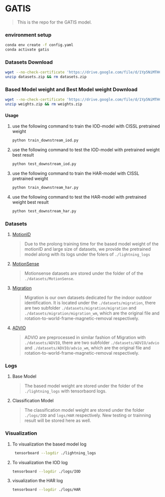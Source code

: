 # GATIS

> This is the repo for the GATIS model.


### environment setup
```bash
conda env create -f config.yaml
conda activate gatis
```

### Datasets Download
```bash
wget --no-check-certificate 'https://drive.google.com/file/d/1Yp5NiMTHCWvWJl9VBQUzbBcfWlka5QGL/view?usp=drive_link' -O datasets.zip
unzip datasets.zip && rm datasets.zip 
```

### Based Model weight and Best Model weight Download
```bash
wget --no-check-certificate 'https://drive.google.com/file/d/1Yp5NiMTHCWvWJl9VBQUzbBcfWlka5QGL/view?usp=drive_link' -O weights.zip
unzip weights.zip && rm weights.zip 
```


#### Usage

1. use the following command to train the IOD-model with CISSL pretrained weight
   ```bash
   python train_downstream_iod.py
   ```
2. use the following command to test the IOD-model with pretrained weight best result
   ```bash
   python test_downstream_iod.py
   ```
3. use the following command to train the HAR-model with CISSL pretrained weight
   ```bash
   python train_downstream_har.py
   ```
4. use the following command to test the HAR-model with pretrained weight best result
   ```bash
   python test_downstream_har.py
   ```

### Datasets

1. [MotionID](https://paperswithcode.com/paper/motion-id-human-authentication-approach)
   > Due to the prolong training time for the based model weight of the motionID and large size of datasets, we provide the pretrained model along with its logs under the folers of `./lightning_logs`
2. [MotionSense](https://paperswithcode.com/dataset/motionsense)
   > Motionsense datasets are stored under the folder of of the `./datasets/MotionSense`.
3. [Migration](https://ieee-dataport.org/documents/migration)
   > Migration is our own datasets dedicated for the indoor outdoor identification. It is located under the `./datasets/migration`, there are two subfolder `./datasets/migration/migration` and `./datasets/migration/migration_wm`, which are the original file and rotation-to-world-frame-magnetic-removal respectively.
4. [ADVIO](https://github.com/AaltoVision/ADVIO)
   > ADVIO are preprocessed in similar fashion of Migration with `./datasets/ADVIO`, there are two subfolder `./datasets/ADVIO/advio` and `./datasets/ADVIO/advio_wm`, which are the original file and rotation-to-world-frame-magnetic-removal respectively.

### Logs

1. Base Model
   > The based model weight are stored under the folder of the `./lightning_logs` with tensorbaord logs.
2. Classification Model
   > The classification model weight are stored under the folder `./logs/IOD` and `logs/HAR` respectively. New testing or trainning result will be stored here as well.

### Visualization

1. To visualization the based model log
   ```bash
    tensorboard --logdir ./lightning_logs
   ```
2. To visualization the IOD log
   ```bash
   tensorboard --logdir ./logs/IOD
   ```
3. visualization the HAR log
   ```bash
   tensorboard --logdir ./logs/HAR
   ```
